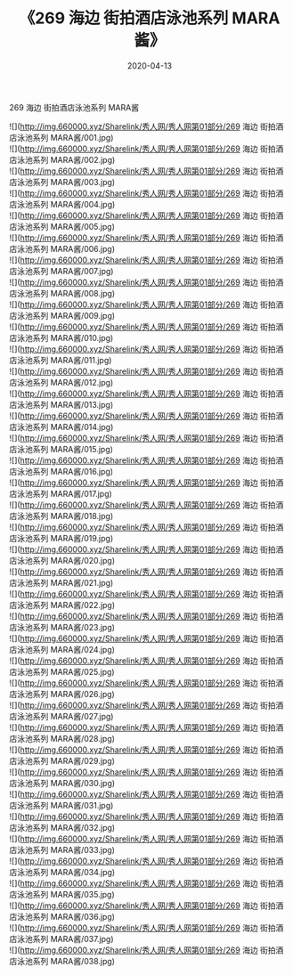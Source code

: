 ﻿---
layout: post
title:  《269 海边 街拍酒店泳池系列 MARA酱》
date:   2020-04-13
img: http://img.660000.xyz/Sharelink/秀人网/秀人网第01部分/269 海边 街拍酒店泳池系列 MARA酱/000.jpg
categories: [美女, 清纯, 唯美]
---

269 海边 街拍酒店泳池系列 MARA酱

  ![](http://img.660000.xyz/Sharelink/秀人网/秀人网第01部分/269 海边 街拍酒店泳池系列 MARA酱/001.jpg) <br> ![](http://img.660000.xyz/Sharelink/秀人网/秀人网第01部分/269 海边 街拍酒店泳池系列 MARA酱/002.jpg) <br> ![](http://img.660000.xyz/Sharelink/秀人网/秀人网第01部分/269 海边 街拍酒店泳池系列 MARA酱/003.jpg) <br> ![](http://img.660000.xyz/Sharelink/秀人网/秀人网第01部分/269 海边 街拍酒店泳池系列 MARA酱/004.jpg) <br> ![](http://img.660000.xyz/Sharelink/秀人网/秀人网第01部分/269 海边 街拍酒店泳池系列 MARA酱/005.jpg) <br> ![](http://img.660000.xyz/Sharelink/秀人网/秀人网第01部分/269 海边 街拍酒店泳池系列 MARA酱/006.jpg) <br> ![](http://img.660000.xyz/Sharelink/秀人网/秀人网第01部分/269 海边 街拍酒店泳池系列 MARA酱/007.jpg) <br> ![](http://img.660000.xyz/Sharelink/秀人网/秀人网第01部分/269 海边 街拍酒店泳池系列 MARA酱/008.jpg) <br> ![](http://img.660000.xyz/Sharelink/秀人网/秀人网第01部分/269 海边 街拍酒店泳池系列 MARA酱/009.jpg) <br> ![](http://img.660000.xyz/Sharelink/秀人网/秀人网第01部分/269 海边 街拍酒店泳池系列 MARA酱/010.jpg) <br> ![](http://img.660000.xyz/Sharelink/秀人网/秀人网第01部分/269 海边 街拍酒店泳池系列 MARA酱/011.jpg) <br> ![](http://img.660000.xyz/Sharelink/秀人网/秀人网第01部分/269 海边 街拍酒店泳池系列 MARA酱/012.jpg) <br> ![](http://img.660000.xyz/Sharelink/秀人网/秀人网第01部分/269 海边 街拍酒店泳池系列 MARA酱/013.jpg) <br> ![](http://img.660000.xyz/Sharelink/秀人网/秀人网第01部分/269 海边 街拍酒店泳池系列 MARA酱/014.jpg) <br> ![](http://img.660000.xyz/Sharelink/秀人网/秀人网第01部分/269 海边 街拍酒店泳池系列 MARA酱/015.jpg) <br> ![](http://img.660000.xyz/Sharelink/秀人网/秀人网第01部分/269 海边 街拍酒店泳池系列 MARA酱/016.jpg) <br> ![](http://img.660000.xyz/Sharelink/秀人网/秀人网第01部分/269 海边 街拍酒店泳池系列 MARA酱/017.jpg) <br> ![](http://img.660000.xyz/Sharelink/秀人网/秀人网第01部分/269 海边 街拍酒店泳池系列 MARA酱/018.jpg) <br> ![](http://img.660000.xyz/Sharelink/秀人网/秀人网第01部分/269 海边 街拍酒店泳池系列 MARA酱/019.jpg) <br> ![](http://img.660000.xyz/Sharelink/秀人网/秀人网第01部分/269 海边 街拍酒店泳池系列 MARA酱/020.jpg) <br> ![](http://img.660000.xyz/Sharelink/秀人网/秀人网第01部分/269 海边 街拍酒店泳池系列 MARA酱/021.jpg) <br> ![](http://img.660000.xyz/Sharelink/秀人网/秀人网第01部分/269 海边 街拍酒店泳池系列 MARA酱/022.jpg) <br> ![](http://img.660000.xyz/Sharelink/秀人网/秀人网第01部分/269 海边 街拍酒店泳池系列 MARA酱/023.jpg) <br> ![](http://img.660000.xyz/Sharelink/秀人网/秀人网第01部分/269 海边 街拍酒店泳池系列 MARA酱/024.jpg) <br> ![](http://img.660000.xyz/Sharelink/秀人网/秀人网第01部分/269 海边 街拍酒店泳池系列 MARA酱/025.jpg) <br> ![](http://img.660000.xyz/Sharelink/秀人网/秀人网第01部分/269 海边 街拍酒店泳池系列 MARA酱/026.jpg) <br> ![](http://img.660000.xyz/Sharelink/秀人网/秀人网第01部分/269 海边 街拍酒店泳池系列 MARA酱/027.jpg) <br> ![](http://img.660000.xyz/Sharelink/秀人网/秀人网第01部分/269 海边 街拍酒店泳池系列 MARA酱/028.jpg) <br> ![](http://img.660000.xyz/Sharelink/秀人网/秀人网第01部分/269 海边 街拍酒店泳池系列 MARA酱/029.jpg) <br> ![](http://img.660000.xyz/Sharelink/秀人网/秀人网第01部分/269 海边 街拍酒店泳池系列 MARA酱/030.jpg) <br> ![](http://img.660000.xyz/Sharelink/秀人网/秀人网第01部分/269 海边 街拍酒店泳池系列 MARA酱/031.jpg) <br> ![](http://img.660000.xyz/Sharelink/秀人网/秀人网第01部分/269 海边 街拍酒店泳池系列 MARA酱/032.jpg) <br> ![](http://img.660000.xyz/Sharelink/秀人网/秀人网第01部分/269 海边 街拍酒店泳池系列 MARA酱/033.jpg) <br> ![](http://img.660000.xyz/Sharelink/秀人网/秀人网第01部分/269 海边 街拍酒店泳池系列 MARA酱/034.jpg) <br> ![](http://img.660000.xyz/Sharelink/秀人网/秀人网第01部分/269 海边 街拍酒店泳池系列 MARA酱/035.jpg) <br> ![](http://img.660000.xyz/Sharelink/秀人网/秀人网第01部分/269 海边 街拍酒店泳池系列 MARA酱/036.jpg) <br> ![](http://img.660000.xyz/Sharelink/秀人网/秀人网第01部分/269 海边 街拍酒店泳池系列 MARA酱/037.jpg) <br> ![](http://img.660000.xyz/Sharelink/秀人网/秀人网第01部分/269 海边 街拍酒店泳池系列 MARA酱/038.jpg) <br>